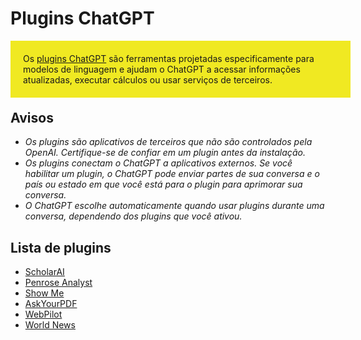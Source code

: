 # Plugins ChatGPT
<div style="width:100%; float:left; background-color:#f0e922; padding:20px; margin: 0; margin-bottom:20px;">Os <a href="https://openai.com/blog/chatgpt-plugins">plugins ChatGPT</a> são ferramentas projetadas especificamente para modelos de linguagem e ajudam o ChatGPT a acessar informações atualizadas, executar cálculos ou usar serviços de terceiros.</div>

## Avisos
- *Os plugins são aplicativos de terceiros que não são controlados pela OpenAI. Certifique-se de confiar em um plugin antes da instalação.*
- *Os plugins conectam o ChatGPT a aplicativos externos. Se você habilitar um plugin, o ChatGPT pode enviar partes de sua conversa e o país ou estado em que você está para o plugin para aprimorar sua conversa.*
- *O ChatGPT escolhe automaticamente quando usar plugins durante uma conversa, dependendo dos plugins que você ativou.*

## Lista de plugins

- [ScholarAI](scholarai.md)
- [Penrose Analyst](penrose.md)
- [Show Me](showme.md)
- [AskYourPDF](askyourpdf.md)
- [WebPilot](webpilot.md)
- [World News](worldnews.md)
